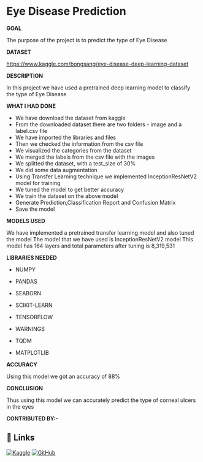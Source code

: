 
# Eye Disease Prediction

**GOAL**

The purpose of the project is to predict the type of Eye Disease

**DATASET**

https://www.kaggle.com/bongsang/eye-disease-deep-learning-dataset

**DESCRIPTION**

In this project we have used a pretrained deep learning model to classify
the type of Eye Disease

**WHAT I HAD DONE**

* We have download the dataset from kaggle 
* From the downloaded dataset there are two folders - image and a label.csv file
* We have imported the libraries and files 
* Then we checked the information from the csv file
* We visualized the categories from the dataset
* We merged the labels from the csv file with the images
* We splitted the dataset, with a test_size of 30%
* We did some data augmentation
* Using Transfer Learning technique we implemented InceptionResNetV2 model for training
* We tuned the model to get better accuracy
* We train the dataset on the above model
* Generate Prediction,Classification Report and Confusion Matrix
* Save the model

**MODELS USED**

We have implemented a pretrained transfer learning model and also tuned the model
The model that we have used is InceptionResNetV2 model
This model has 164 layers and total parameters after tuning is 8,319,531

**LIBRARIES NEEDED**

* NUMPY

* PANDAS

* SEABORN

* SCIKIT-LEARN

* TENSORFLOW

* WARNINGS

* TQDM

* MATPLOTLIB

**ACCURACY**

Using this model we got an accuracy of 88%

**CONCLUSION**

Thus using this model we can accurately predict the type of corneal ulcers in the eyes

**CONTRIBUTED BY:-**








## 🔗 Links
[![Kaggle](https://img.shields.io/badge/my_portfolio-000?style=for-the-badge&logo=ko-fi&logoColor=white)](https://katherinempeterson.com/) [![GitHub](https://img.shields.io/badge/github-%23121011.svg?style=for-the-badge&logo=github&logoColor=white)](https://www.linkedin.com/)



